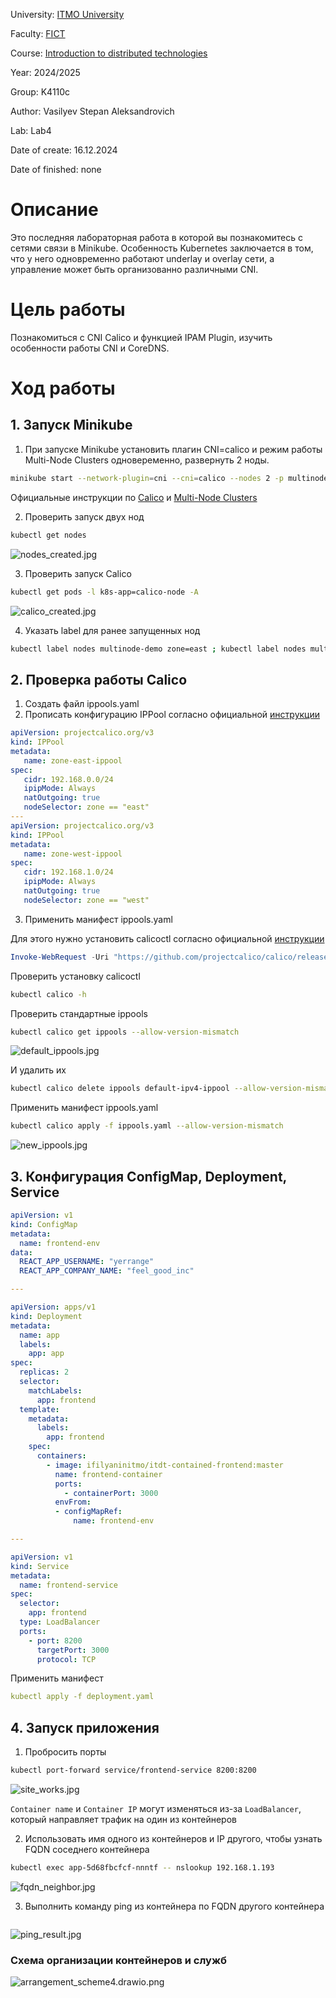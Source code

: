 University: [ITMO University](https://itmo.ru/ru/)

Faculty: [FICT](https://fict.itmo.ru/)

Course: [Introduction to distributed technologies](https://github.com/itmo-ict-faculty/introduction-to-distributed-technologies)

Year: 2024/2025

Group: K4110c

Author: Vasilyev Stepan Aleksandrovich

Lab: Lab4

Date of create: 16.12.2024

Date of finished: none

# Описание
Это последняя лабораторная работа в которой вы познакомитесь с сетями связи в Minikube. Особенность Kubernetes заключается в том, что у него одновременно работают underlay и overlay сети, а управление может быть организованно различными CNI.

# Цель работы
Познакомиться с CNI Calico и функцией IPAM Plugin, изучить особенности работы CNI и CoreDNS.

# Ход работы

## 1. Запуск Minikube
1. При запуске Minikube установить плагин CNI=calico и режим работы Multi-Node Clusters одновеременно, развернуть 2 ноды.
```bash
minikube start --network-plugin=cni --cni=calico --nodes 2 -p multinode-demo
```

Официальные инструкции по [Calico](https://docs.tigera.io/calico/latest/getting-started/kubernetes/minikube) 
и [Multi-Node Clusters](https://minikube.sigs.k8s.io/docs/tutorials/multi_node/)

2. Проверить запуск двух нод

```bash
kubectl get nodes
```

![nodes_created.jpg](images/nodes_created.jpg)

3. Проверить запуск Calico

```bash
kubectl get pods -l k8s-app=calico-node -A
```

![calico_created.jpg](images/calico_created.jpg)

4. Указать label для ранее запущенных нод

```bash
kubectl label nodes multinode-demo zone=east ; kubectl label nodes multinode-demo-m02 zone=west
```

## 2. Проверка работы Calico

1. Создать файл ippools.yaml
2. Прописать конфигурацию IPPool согласно официальной [инструкции](https://docs.tigera.io/calico/latest/networking/ipam/assign-ip-addresses-topology)

```yaml
apiVersion: projectcalico.org/v3
kind: IPPool
metadata:
   name: zone-east-ippool
spec:
   cidr: 192.168.0.0/24
   ipipMode: Always
   natOutgoing: true
   nodeSelector: zone == "east"
---
apiVersion: projectcalico.org/v3
kind: IPPool
metadata:
   name: zone-west-ippool
spec:
   cidr: 192.168.1.0/24
   ipipMode: Always
   natOutgoing: true
   nodeSelector: zone == "west"
```

3. Применить манифест ippools.yaml

Для этого нужно установить calicoctl согласно официальной [инструкции](https://docs.tigera.io/calico/latest/operations/calicoctl/install)

```powershell
Invoke-WebRequest -Uri "https://github.com/projectcalico/calico/releases/download/v3.29.1/calicoctl-windows-amd64.exe" -OutFile kubectl-calico.exe
```

Проверить установку calicoctl

```bash
kubectl calico -h 
```

Проверить стандартные ippools

```bash
kubectl calico get ippools --allow-version-mismatch
```

![default_ippools.jpg](images/default_ippools.jpg)

И удалить их

```bash
kubectl calico delete ippools default-ipv4-ippool --allow-version-mismatch
```

Применить манифест ippools.yaml

```bash
kubectl calico apply -f ippools.yaml --allow-version-mismatch
```

![new_ippools.jpg](images/new_ippools.jpg)

## 3. Конфигурация ConfigMap, Deployment, Service

```yaml
apiVersion: v1
kind: ConfigMap
metadata:
  name: frontend-env
data:
  REACT_APP_USERNAME: "yerrange"
  REACT_APP_COMPANY_NAME: "feel_good_inc"

---

apiVersion: apps/v1
kind: Deployment
metadata:
  name: app
  labels:
    app: app
spec:
  replicas: 2
  selector:
    matchLabels:
      app: frontend
  template:
    metadata:
      labels:
        app: frontend
    spec:
      containers:
        - image: ifilyaninitmo/itdt-contained-frontend:master
          name: frontend-container
          ports:
            - containerPort: 3000
          envFrom:
          - configMapRef:
              name: frontend-env

---

apiVersion: v1
kind: Service
metadata:
  name: frontend-service
spec:
  selector:
    app: frontend
  type: LoadBalancer
  ports:
    - port: 8200
      targetPort: 3000
      protocol: TCP
```

Применить манифест

```yaml
kubectl apply -f deployment.yaml
```

## 4. Запуск приложения

1. Пробросить порты

```bash
kubectl port-forward service/frontend-service 8200:8200
```

![site_works.jpg](images/site_works.jpg)

`Container name` и `Container IP` могут изменяться из-за `LoadBalancer`, который направляет трафик на один из контейнеров

2. Использовать имя одного из контейнеров и IP другого, чтобы узнать FQDN соседнего контейнера

```bash
kubectl exec app-5d68fbcfcf-nnntf -- nslookup 192.168.1.193
```

![fqdn_neighbor.jpg](images/fqdn_neighbor.jpg)

3. Выполнить команду ping из контейнера по FQDN другого контейнера

```bash

```

![ping_result.jpg](images/ping_result.jpg)

### Схема организации контейнеров и служб

![arrangement_scheme4.drawio.png](images/arrangement_scheme4.drawio.png)